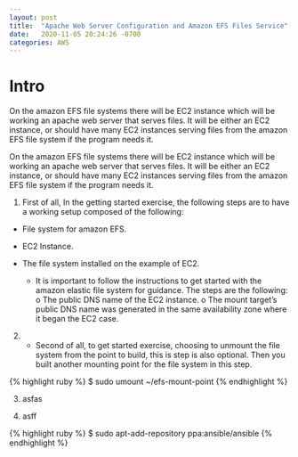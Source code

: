```yaml
---
layout: post
title:  "Apache Web Server Configuration and Amazon EFS Files Service"
date:   2020-11-05 20:24:26 -0700
categories: AWS
---
```


<h1><b>Intro</b></h1>
On the amazon EFS file systems there will be EC2 instance which will be working an apache web server that serves files. It will be either an EC2 instance, or should have many EC2 instances serving files from the amazon EFS file system if the program needs it. 

On the amazon EFS file systems there will be EC2 instance which will be working an apache web server that serves files. It will be either an EC2 instance, or should have many EC2 instances serving files from the amazon EFS file system if the program needs it.

1.	First of all, In the getting started exercise, the following steps are to have a working setup composed of the following:

 - File system for amazon EFS. 
 - EC2 Instance. 
 - The file system installed on the example of EC2. 

   -  It is important to follow the instructions to get started with the amazon elastic file system for guidance. The steps are the following: 
o	The public DNS name of the EC2 instance. 
o	The mount target’s public DNS name was generated in the same availability zone where it began the EC2 case.


2. -	Second of all, to get started exercise, choosing to unmount the file system from the point to build, this is step is also optional. Then you built another mounting point for the file system in this step.

{% highlight ruby %}
$ sudo umount  ~/efs-mount-point
{% endhighlight %}












3. asfas













4. asff



{% highlight ruby %}
$ sudo apt-add-repository ppa:ansible/ansible
{% endhighlight %}